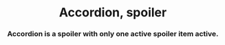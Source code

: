 <h1 align="center">Accordion, spoiler</h1>
<h3 align="center">Accordion is a spoiler with only one active spoiler item active.</h3>





















